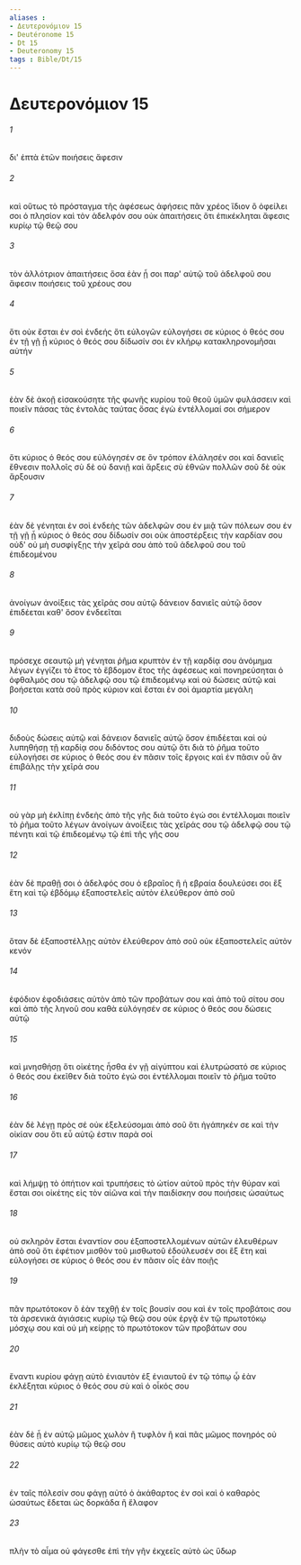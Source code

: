 ```yaml
---
aliases : 
- Δευτερονόμιον 15
- Deutéronome 15
- Dt 15
- Deuteronomy 15
tags : Bible/Dt/15
---
```


# Δευτερονόμιον 15

###### 1
δι' ἑπτὰ ἐτῶν ποιήσεις ἄφεσιν
###### 2
καὶ οὕτως τὸ πρόσταγμα τῆς ἀφέσεως ἀφήσεις πᾶν χρέος ἴδιον ὃ ὀφείλει σοι ὁ πλησίον καὶ τὸν ἀδελφόν σου οὐκ ἀπαιτήσεις ὅτι ἐπικέκληται ἄφεσις κυρίῳ τῷ θεῷ σου
###### 3
τὸν ἀλλότριον ἀπαιτήσεις ὅσα ἐὰν ᾖ σοι παρ' αὐτῷ τοῦ ἀδελφοῦ σου ἄφεσιν ποιήσεις τοῦ χρέους σου
###### 4
ὅτι οὐκ ἔσται ἐν σοὶ ἐνδεής ὅτι εὐλογῶν εὐλογήσει σε κύριος ὁ θεός σου ἐν τῇ γῇ ᾗ κύριος ὁ θεός σου δίδωσίν σοι ἐν κλήρῳ κατακληρονομῆσαι αὐτήν
###### 5
ἐὰν δὲ ἀκοῇ εἰσακούσητε τῆς φωνῆς κυρίου τοῦ θεοῦ ὑμῶν φυλάσσειν καὶ ποιεῖν πάσας τὰς ἐντολὰς ταύτας ὅσας ἐγὼ ἐντέλλομαί σοι σήμερον
###### 6
ὅτι κύριος ὁ θεός σου εὐλόγησέν σε ὃν τρόπον ἐλάλησέν σοι καὶ δανιεῖς ἔθνεσιν πολλοῖς σὺ δὲ οὐ δανιῇ καὶ ἄρξεις σὺ ἐθνῶν πολλῶν σοῦ δὲ οὐκ ἄρξουσιν
###### 7
ἐὰν δὲ γένηται ἐν σοὶ ἐνδεὴς τῶν ἀδελφῶν σου ἐν μιᾷ τῶν πόλεων σου ἐν τῇ γῇ ᾗ κύριος ὁ θεός σου δίδωσίν σοι οὐκ ἀποστέρξεις τὴν καρδίαν σου οὐδ' οὐ μὴ συσφίγξῃς τὴν χεῖρά σου ἀπὸ τοῦ ἀδελφοῦ σου τοῦ ἐπιδεομένου
###### 8
ἀνοίγων ἀνοίξεις τὰς χεῖράς σου αὐτῷ δάνειον δανιεῖς αὐτῷ ὅσον ἐπιδέεται καθ' ὅσον ἐνδεεῖται
###### 9
πρόσεχε σεαυτῷ μὴ γένηται ῥῆμα κρυπτὸν ἐν τῇ καρδίᾳ σου ἀνόμημα λέγων ἐγγίζει τὸ ἔτος τὸ ἕβδομον ἔτος τῆς ἀφέσεως καὶ πονηρεύσηται ὁ ὀφθαλμός σου τῷ ἀδελφῷ σου τῷ ἐπιδεομένῳ καὶ οὐ δώσεις αὐτῷ καὶ βοήσεται κατὰ σοῦ πρὸς κύριον καὶ ἔσται ἐν σοὶ ἁμαρτία μεγάλη
###### 10
διδοὺς δώσεις αὐτῷ καὶ δάνειον δανιεῖς αὐτῷ ὅσον ἐπιδέεται καὶ οὐ λυπηθήσῃ τῇ καρδίᾳ σου διδόντος σου αὐτῷ ὅτι διὰ τὸ ῥῆμα τοῦτο εὐλογήσει σε κύριος ὁ θεός σου ἐν πᾶσιν τοῖς ἔργοις καὶ ἐν πᾶσιν οὗ ἂν ἐπιβάλῃς τὴν χεῖρά σου
###### 11
οὐ γὰρ μὴ ἐκλίπῃ ἐνδεὴς ἀπὸ τῆς γῆς διὰ τοῦτο ἐγώ σοι ἐντέλλομαι ποιεῖν τὸ ῥῆμα τοῦτο λέγων ἀνοίγων ἀνοίξεις τὰς χεῖράς σου τῷ ἀδελφῷ σου τῷ πένητι καὶ τῷ ἐπιδεομένῳ τῷ ἐπὶ τῆς γῆς σου
###### 12
ἐὰν δὲ πραθῇ σοι ὁ ἀδελφός σου ὁ εβραῖος ἢ ἡ εβραία δουλεύσει σοι ἓξ ἔτη καὶ τῷ ἑβδόμῳ ἐξαποστελεῖς αὐτὸν ἐλεύθερον ἀπὸ σοῦ
###### 13
ὅταν δὲ ἐξαποστέλλῃς αὐτὸν ἐλεύθερον ἀπὸ σοῦ οὐκ ἐξαποστελεῖς αὐτὸν κενόν
###### 14
ἐφόδιον ἐφοδιάσεις αὐτὸν ἀπὸ τῶν προβάτων σου καὶ ἀπὸ τοῦ σίτου σου καὶ ἀπὸ τῆς ληνοῦ σου καθὰ εὐλόγησέν σε κύριος ὁ θεός σου δώσεις αὐτῷ
###### 15
καὶ μνησθήσῃ ὅτι οἰκέτης ἦσθα ἐν γῇ αἰγύπτου καὶ ἐλυτρώσατό σε κύριος ὁ θεός σου ἐκεῖθεν διὰ τοῦτο ἐγώ σοι ἐντέλλομαι ποιεῖν τὸ ῥῆμα τοῦτο
###### 16
ἐὰν δὲ λέγῃ πρὸς σέ οὐκ ἐξελεύσομαι ἀπὸ σοῦ ὅτι ἠγάπηκέν σε καὶ τὴν οἰκίαν σου ὅτι εὖ αὐτῷ ἐστιν παρὰ σοί
###### 17
καὶ λήμψῃ τὸ ὀπήτιον καὶ τρυπήσεις τὸ ὠτίον αὐτοῦ πρὸς τὴν θύραν καὶ ἔσται σοι οἰκέτης εἰς τὸν αἰῶνα καὶ τὴν παιδίσκην σου ποιήσεις ὡσαύτως
###### 18
οὐ σκληρὸν ἔσται ἐναντίον σου ἐξαποστελλομένων αὐτῶν ἐλευθέρων ἀπὸ σοῦ ὅτι ἐφέτιον μισθὸν τοῦ μισθωτοῦ ἐδούλευσέν σοι ἓξ ἔτη καὶ εὐλογήσει σε κύριος ὁ θεός σου ἐν πᾶσιν οἷς ἐὰν ποιῇς
###### 19
πᾶν πρωτότοκον ὃ ἐὰν τεχθῇ ἐν τοῖς βουσίν σου καὶ ἐν τοῖς προβάτοις σου τὰ ἀρσενικά ἁγιάσεις κυρίῳ τῷ θεῷ σου οὐκ ἐργᾷ ἐν τῷ πρωτοτόκῳ μόσχῳ σου καὶ οὐ μὴ κείρῃς τὸ πρωτότοκον τῶν προβάτων σου
###### 20
ἔναντι κυρίου φάγῃ αὐτὸ ἐνιαυτὸν ἐξ ἐνιαυτοῦ ἐν τῷ τόπῳ ᾧ ἐὰν ἐκλέξηται κύριος ὁ θεός σου σὺ καὶ ὁ οἶκός σου
###### 21
ἐὰν δὲ ᾖ ἐν αὐτῷ μῶμος χωλὸν ἢ τυφλὸν ἢ καὶ πᾶς μῶμος πονηρός οὐ θύσεις αὐτὸ κυρίῳ τῷ θεῷ σου
###### 22
ἐν ταῖς πόλεσίν σου φάγῃ αὐτό ὁ ἀκάθαρτος ἐν σοὶ καὶ ὁ καθαρὸς ὡσαύτως ἔδεται ὡς δορκάδα ἢ ἔλαφον
###### 23
πλὴν τὸ αἷμα οὐ φάγεσθε ἐπὶ τὴν γῆν ἐκχεεῖς αὐτὸ ὡς ὕδωρ
